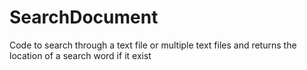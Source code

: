# SearchDocument
Code to search through a text file or multiple text files and returns the location of a search word if it exist 
